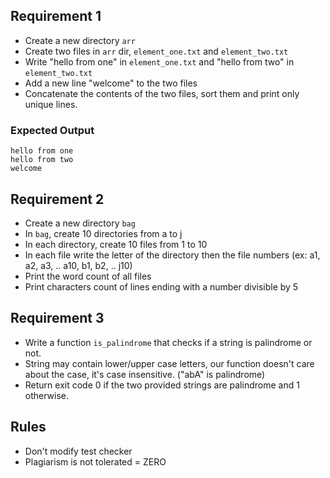 ## Requirement 1
- Create a new directory `arr`
- Create two files in `arr` dir, `element_one.txt` and `element_two.txt`
- Write "hello from one" in `element_one.txt` and "hello from two" in `element_two.txt`
- Add a new line "welcome" to the two files
- Concatenate the contents of the two files, sort them and print only unique lines.

### Expected Output
```
hello from one
hello from two
welcome
```

## Requirement 2
- Create a new directory `bag`
- In `bag`, create 10 directories from a to j
- In each directory, create 10 files from 1 to 10
- In each file write the letter of the directory then the file numbers (ex: a1, a2, a3, .. a10, b1, b2, .. j10)
- Print the word count of all files
- Print characters count of lines ending with a number divisible by 5

## Requirement 3
- Write a function `is_palindrome` that checks if a string is palindrome or not.
- String may contain lower/upper case letters, our function doesn't care about the case, it's case insensitive. ("abA" is palindrome)
- Return exit code 0 if the two provided strings are palindrome and 1 otherwise.

## Rules
- Don't modify test checker
- Plagiarism is not tolerated = ZERO